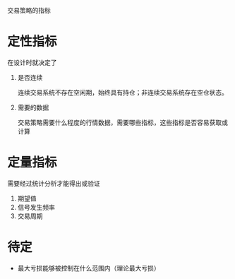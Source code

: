 交易策略的指标

# 定性指标

在设计时就决定了


1. 是否连续

   连续交易系统不存在空闲期，始终具有持仓；非连续交易系统存在空仓状态。
2. 需要的数据

   交易策略需要什么程度的行情数据，需要哪些指标，这些指标是否容易获取或计算

# 定量指标

需要经过统计分析才能得出或验证

1. 期望值
2. 信号发生频率
2. 交易周期


# 待定

- 最大亏损能够被控制在什么范围内（理论最大亏损）
